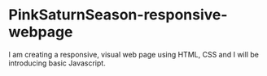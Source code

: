 # PinkSaturnSeason-responsive-webpage
I am creating a responsive, visual web page using HTML, CSS and I will be introducing basic Javascript.
